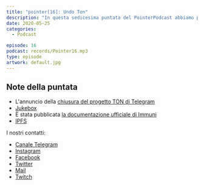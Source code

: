 ```yaml
---
title: "pointer[16]: Undo Ton"
description: "In questa sedicesima puntata del PointerPodcast abbiamo parlato, come successo nelle puntate scorse, di Immuni. Poi ci siamo concentrati sulla chiusura del progetto TON, di Jukebox e di IPFS."
date: 2020-05-25
categories:
  - Podcast

episode: 16
podcast: records/Pointer16.mp3
type: episode
artwork: default.jpg
---
```


## Note della puntata
<!-- wp:list -->
<ul><li>L'annuncio della <a href="https://telegra.ph/What-Was-TON-And-Why-It-Is-Over-05-12">chiusura del progetto TON di Telegram</a></li><li><a href="https://openai.com/blog/jukebox/">Jukebox</a></li><li>È stata pubblicata <a href="https://github.com/immuni-app/immuni-documentation">la documentazione ufficiale di Immuni</a></li><li><a href="https://ipfs.io">IPFS</a></li></ul>
<!-- /wp:list -->

I nostri contatti:

- [Canale Telegram](https://t.me/PointerPodcast)
- [Instagram](https://www.instagram.com/pointerpodcast/)
- [Facebook](https://www.facebook.com/pointerPodcast/)
- [Twitter](https://twitter.com/PointerPodcast)
- [Mail](info@pointerpodcast.it)
- [Twitch](https://www.twitch.tv/pointerpodcast)
